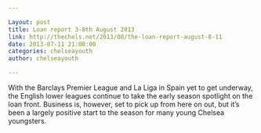 ```yaml
---

Layout: post
title: Loan report 3-8th August 2013
link: http://thechels.net/2013/08/the-loan-report-august-8-11
date: 2013-07-11 21:00:00
categories: chelseayouth
author: chelseayouth

---
```


With the Barclays Premier League and La Liga in Spain yet to get underway, the English lower leagues continue to take the early season spotlight on the loan front. Business is, however, set to pick up from here on out, but it’s been a largely positive start to the season for many young Chelsea youngsters.
